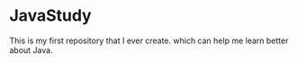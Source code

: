 # JavaStudy
This is my first repository that I ever create. which can help me learn better about Java.
